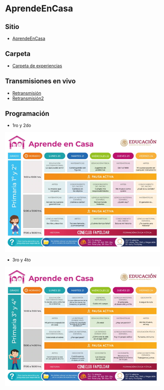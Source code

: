 # AprendeEnCasa

## Sitio

* [AprendeEnCasa](https://www.aprendeencasa.mx)

## Carpeta

* [Carpeta de experiencias](https://www.youtube.com/watch?v=DG6FTWq1ZoQ&app=desktop)

## Transmisiones en vivo

* [Retransmisión](https://www.youtube.com/channel/UC_KUp7kSGFCaSKYVqv2qNMQ)
* [Retransmisión2](https://tv.unam.mx/en-vivo/)

## Programación

* 1ro y 2do

![Horario](Images/HorarioPrimero.jpeg)

* 3ro y 4to

![Horario](Images/HorarioTercero.jpeg)
